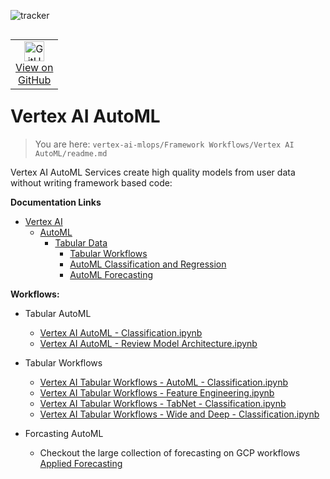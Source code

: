 ![tracker](https://us-central1-vertex-ai-mlops-369716.cloudfunctions.net/pixel-tracking?path=statmike%2Fvertex-ai-mlops%2FFramework+Workflows%2FVertex+AI+AutoML&file=readme.md)
<!--- header table --->
<table align="left">     
  <td style="text-align: center">
    <a href="https://github.com/statmike/vertex-ai-mlops/blob/main/Framework%20Workflows/Vertex%20AI%20AutoML/readme.md">
      <img width="32px" src="https://www.svgrepo.com/download/217753/github.svg" alt="GitHub logo">
      <br>View on<br>GitHub
    </a>
  </td>
</table><br/><br/><br/><br/>

---
# Vertex AI AutoML
> You are here: `vertex-ai-mlops/Framework Workflows/Vertex AI AutoML/readme.md`

Vertex AI AutoML Services create high quality models from user data without writing framework based code:

**Documentation Links**
- [Vertex AI](https://cloud.google.com/vertex-ai/docs)
    - [AutoML](https://cloud.google.com/vertex-ai/docs/training-overview)
        - [Tabular Data](https://cloud.google.com/vertex-ai/docs/tabular-data/overview)
            - [Tabular Workflows](https://cloud.google.com/vertex-ai/docs/tabular-data/overview)
            - [AutoML Classification and Regression](https://cloud.google.com/vertex-ai/docs/tabular-data/classification-regression/overview)
            - [AutoML Forecasting](https://cloud.google.com/vertex-ai/docs/tabular-data/forecasting/overview)


**Workflows:**
- Tabular AutoML
    - [Vertex AI AutoML - Classification.ipynb](Vertex%20AI%20AutoML%20-%20Classification.ipynb)
    - [Vertex AI AutoML - Review Model Architecture.ipynb](Vertex%20AI%20AutoML%20-%20Review%20Model%20Architecture.ipynb)
- Tabular Workflows
    - [Vertex AI Tabular Workflows - AutoML - Classification.ipynb](Vertex%20AI%20Tabular%20Workflows%20-%20AutoML%20-%20Classification.ipynb)
    - [Vertex AI Tabular Workflows - Feature Engineering.ipynb](Vertex%20AI%20Tabular%20Workflows%20-%20Feature%20Engineering.ipynb)
    - [Vertex AI Tabular Workflows - TabNet - Classification.ipynb](Vertex%20AI%20Tabular%20Workflows%20-%20TabNet%20-%20Classification.ipynb)
    - [Vertex AI Tabular Workflows - Wide and Deep - Classification.ipynb](Vertex%20AI%20Tabular%20Workflows%20-%20Wide%20and%20Deep%20-%20Classification.ipynb) 
    
- Forcasting AutoML
    - Checkout the large collection of forecasting on GCP workflows [Applied Forecasting](../../Applied%20Forecasting/readme.md)
